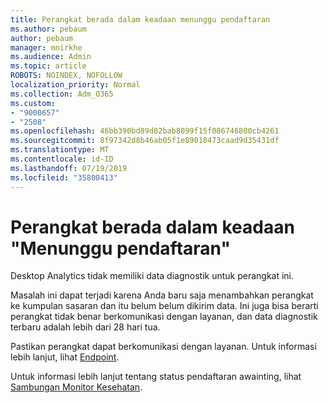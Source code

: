 ```yaml
---
title: Perangkat berada dalam keadaan menunggu pendaftaran
ms.author: pebaum
author: pebaum
manager: mnirkhe
ms.audience: Admin
ms.topic: article
ROBOTS: NOINDEX, NOFOLLOW
localization_priority: Normal
ms.collection: Adm_O365
ms.custom:
- "9000657"
- "2508"
ms.openlocfilehash: 46bb390bd89d82bab8099f15f086746800cb4261
ms.sourcegitcommit: 8f97342d8b46ab05f1e89018473caad9d35431df
ms.translationtype: MT
ms.contentlocale: id-ID
ms.lasthandoff: 07/19/2019
ms.locfileid: "35800413"
---
```

# <a name="devices-are-in-awaiting-enrollment-state"></a>Perangkat berada dalam keadaan "Menunggu pendaftaran"

Desktop Analytics tidak memiliki data diagnostik untuk perangkat ini. 

Masalah ini dapat terjadi karena Anda baru saja menambahkan perangkat ke kumpulan sasaran dan itu belum belum dikirim data. Ini juga bisa berarti perangkat tidak benar berkomunikasi dengan layanan, dan data diagnostik terbaru adalah lebih dari 28 hari tua.

Pastikan perangkat dapat berkomunikasi dengan layanan. Untuk informasi lebih lanjut, lihat [Endpoint](https://docs.microsoft.com/sccm/desktop-analytics/enable-data-sharing#endpoints).

Untuk informasi lebih lanjut tentang status pendaftaran awainting, lihat [Sambungan Monitor Kesehatan](https://docs.microsoft.com/sccm/desktop-analytics/monitor-connection-health#awaiting-enrollment).